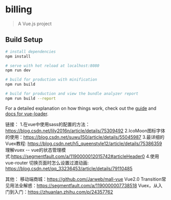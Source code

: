 # billing

> A Vue.js project

## Build Setup

``` bash
# install dependencies
npm install

# serve with hot reload at localhost:8080
npm run dev

# build for production with minification
npm run build

# build for production and view the bundle analyzer report
npm run build --report
```

For a detailed explanation on how things work, check out the [guide](http://vuejs-templates.github.io/webpack/) and [docs for vue-loader](http://vuejs.github.io/vue-loader).

链接：
1.在vue中使用sass的配置的方法：https://blog.csdn.net/lily2016n/article/details/75309492
2.IcoMoon图标字体的使用：https://blog.csdn.net/suwu150/article/details/55045987
3.最详细的Vuex教程: https://blog.csdn.net/h5_queenstyle12/article/details/75386359    理解vuex -- vue的状态管理模式:https://segmentfault.com/a/1190000012015742#articleHeader0
4.使用 vue-router 切换页面时怎么设置过渡动画: https://blog.csdn.net/qq_33236453/article/details/79110485

其他：
移动端商城：https://github.com/Jarweb/mall-vue
Vue2.0 Transition常见用法全解惑：https://segmentfault.com/a/1190000007738518
Vuex，从入门到入门：https://zhuanlan.zhihu.com/p/24357762
